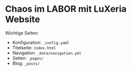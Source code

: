 # Chaos im LABOR mit LuXeria Website

Wichtige Seiten:

- Konfiguration: `_config.yaml`
- Titelseite: `index.html`
- Navigation: `_data/navigation.yml`
- Seiten: `_pages/`
- Blog: `_posts/`